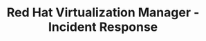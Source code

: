 ---
permalink: /product-documents/rhvm/nist-800-53/ir/
layout: control_family
title: Red Hat Virtualization Manager - Incident Response
category: Product Documents
lead: |
  Control responses for NIST 800-53 rev4.
subnav:
  data: components.rhvm.satisfies
  href: ['#%', control_key]
  text: control_key
product_info:
  name: Red Hat Virtualization Manager
  opencontrol_component: rhvm
  control_family_shorthand: IR
---